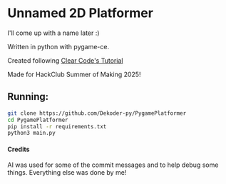 # Unnamed 2D Platformer

I'll come up with a name later :)

Written in python with pygame-ce.

Created following [Clear Code's Tutorial](https://youtu.be/WViyCAa6yLI)

Made for HackClub Summer of Making 2025!

## Running:

```bash
git clone https://github.com/Dekoder-py/PygamePlatformer
cd PygamePlatformer
pip install -r requirements.txt
python3 main.py
```

#### Credits

AI was used for some of the commit messages and to help debug some things. Everything else was done by me!